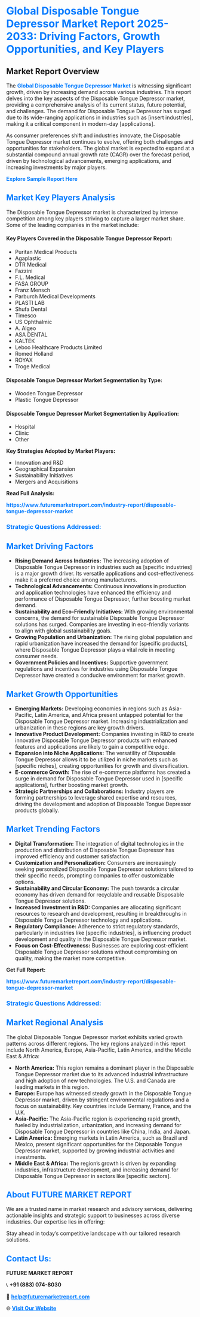 <h1 style="color: #007BFF;">Global Disposable Tongue Depressor Market Report 2025-2033: Driving Factors, Growth Opportunities, and Key Players</h1>

<section id="overview">
<h2>Market Report Overview</h2>
<p>The <a href="https://www.futuremarketreport.com/industry-report/disposable-tongue-depressor-market" style="color: #007BFF; text-decoration: none;"><strong>Global Disposable Tongue Depressor Market</strong></a> is witnessing significant growth, driven by increasing demand across various industries. This report delves into the key aspects of the Disposable Tongue Depressor market, providing a comprehensive analysis of its current status, future potential, and challenges. The demand for Disposable Tongue Depressor has surged due to its wide-ranging applications in industries such as [insert industries], making it a critical component in modern-day [applications].</p>
<p>As consumer preferences shift and industries innovate, the Disposable Tongue Depressor market continues to evolve, offering both challenges and opportunities for stakeholders. The global market is expected to expand at a substantial compound annual growth rate (CAGR) over the forecast period, driven by technological advancements, emerging applications, and increasing investments by major players.</p>
</section>

<section id="overview">
<p><a href="https://www.futuremarketreport.com/request-sample/reportId=26144" style="color: #007BFF; text-decoration: none;"><strong>Explore Sample Report Here</strong></a></p>
</section>

<section id="key-players">
<h2 style="color: #007BFF;">Market Key Players Analysis</h2>
<p>The Disposable Tongue Depressor market is characterized by intense competition among key players striving to capture a larger market share. Some of the leading companies in the market include:</p>
<h4>Key Players Covered in the Disposable Tongue Depressor Report:</h4>
<ul><li>Puritan Medical Products</li><li>Agaplastic</li><li>DTR Medical</li><li>Fazzini</li><li>F.L. Medical</li><li>FASA GROUP</li><li>Franz Mensch</li><li>Parburch Medical Developments</li><li>PLASTI LAB</li><li>Shufa Dental</li><li>Timesco</li><li>US Ophthalmic</li><li>A. Algeo</li><li>ASA DENTAL</li><li>KALTEK</li><li>Leboo Healthcare Products Limited</li><li>Romed Holland</li><li>ROYAX</li><li>Troge Medical</li></ul>
<h4>Disposable Tongue Depressor Market Segmentation by Type:</h4>
<ul><li>Wooden Tongue Depressor</li><li>Plastic Tongue Depressor</li></ul>

<h4>Disposable Tongue Depressor Market Segmentation by Application:</h4>
<ul><li>Hospital</li><li>Clinic</li><li>Other</li></ul>
<p><strong>Key Strategies Adopted by Market Players:</strong></p>
<ul>
<li>Innovation and R&D</li>
<li>Geographical Expansion</li>
<li>Sustainability Initiatives</li>
<li>Mergers and Acquisitions</li>
</ul>
</section>

<section>
<p><strong>Read Full Analysis: </strong></p><a href="https://www.futuremarketreport.com/industry-report/disposable-tongue-depressor-market" style="color: #007BFF; text-decoration: none;"><strong>https://www.futuremarketreport.com/industry-report/disposable-tongue-depressor-market</strong></a>
<h3 style="color: #007BFF;">Strategic Questions Addressed:</h3>
</section>

<section id="driving-factors">
<h2 style="color: #007BFF;">Market Driving Factors</h2>
<ul>
<li><strong>Rising Demand Across Industries:</strong> The increasing adoption of Disposable Tongue Depressor in industries such as [specific industries] is a major growth driver. Its versatile applications and cost-effectiveness make it a preferred choice among manufacturers.</li>
<li><strong>Technological Advancements:</strong> Continuous innovations in production and application technologies have enhanced the efficiency and performance of Disposable Tongue Depressor, further boosting market demand.</li>
<li><strong>Sustainability and Eco-Friendly Initiatives:</strong> With growing environmental concerns, the demand for sustainable Disposable Tongue Depressor solutions has surged. Companies are investing in eco-friendly variants to align with global sustainability goals.</li>
<li><strong>Growing Population and Urbanization:</strong> The rising global population and rapid urbanization have increased the demand for [specific products], where Disposable Tongue Depressor plays a vital role in meeting consumer needs.</li>
<li><strong>Government Policies and Incentives:</strong> Supportive government regulations and incentives for industries using Disposable Tongue Depressor have created a conducive environment for market growth.</li>
</ul>
</section>

<section id="growth-opportunities">
<h2 style="color: #007BFF;">Market Growth Opportunities</h2>
<ul>
<li><strong>Emerging Markets:</strong> Developing economies in regions such as Asia-Pacific, Latin America, and Africa present untapped potential for the Disposable Tongue Depressor market. Increasing industrialization and urbanization in these regions are key growth drivers.</li>
<li><strong>Innovative Product Development:</strong> Companies investing in R&D to create innovative Disposable Tongue Depressor products with enhanced features and applications are likely to gain a competitive edge.</li>
<li><strong>Expansion into Niche Applications:</strong> The versatility of Disposable Tongue Depressor allows it to be utilized in niche markets such as [specific niches], creating opportunities for growth and diversification.</li>
<li><strong>E-commerce Growth:</strong> The rise of e-commerce platforms has created a surge in demand for Disposable Tongue Depressor used in [specific applications], further boosting market growth.</li>
<li><strong>Strategic Partnerships and Collaborations:</strong> Industry players are forming partnerships to leverage shared expertise and resources, driving the development and adoption of Disposable Tongue Depressor products globally.</li>
</ul>
</section>

<section id="trending-factors">
<h2 style="color: #007BFF;">Market Trending Factors</h2>
<ul>
<li><strong>Digital Transformation:</strong> The integration of digital technologies in the production and distribution of Disposable Tongue Depressor has improved efficiency and customer satisfaction.</li>
<li><strong>Customization and Personalization:</strong> Consumers are increasingly seeking personalized Disposable Tongue Depressor solutions tailored to their specific needs, prompting companies to offer customizable options.</li>
<li><strong>Sustainability and Circular Economy:</strong> The push towards a circular economy has driven demand for recyclable and reusable Disposable Tongue Depressor solutions.</li>
<li><strong>Increased Investment in R&D:</strong> Companies are allocating significant resources to research and development, resulting in breakthroughs in Disposable Tongue Depressor technology and applications.</li>
<li><strong>Regulatory Compliance:</strong> Adherence to strict regulatory standards, particularly in industries like [specific industries], is influencing product development and quality in the Disposable Tongue Depressor market.</li>
<li><strong>Focus on Cost-Effectiveness:</strong> Businesses are exploring cost-efficient Disposable Tongue Depressor solutions without compromising on quality, making the market more competitive.</li>
</ul>
</section>

<section>
<p><strong>Get Full Report: </strong></p><a href="https://www.futuremarketreport.com/industry-report/disposable-tongue-depressor-market" style="color: #007BFF; text-decoration: none;"><strong>https://www.futuremarketreport.com/industry-report/disposable-tongue-depressor-market</strong></a>
<h3 style="color: #007BFF;">Strategic Questions Addressed:</h3>
</section>


<section id="regional-analysis">
<h2 style="color: #007BFF;">Market Regional Analysis</h2>
<p>The global Disposable Tongue Depressor market exhibits varied growth patterns across different regions. The key regions analyzed in this report include North America, Europe, Asia-Pacific, Latin America, and the Middle East & Africa:</p>
<ul>
<li><strong>North America:</strong> This region remains a dominant player in the Disposable Tongue Depressor market due to its advanced industrial infrastructure and high adoption of new technologies. The U.S. and Canada are leading markets in this region.</li>
<li><strong>Europe:</strong> Europe has witnessed steady growth in the Disposable Tongue Depressor market, driven by stringent environmental regulations and a focus on sustainability. Key countries include Germany, France, and the U.K.</li>
<li><strong>Asia-Pacific:</strong> The Asia-Pacific region is experiencing rapid growth, fueled by industrialization, urbanization, and increasing demand for Disposable Tongue Depressor in countries like China, India, and Japan.</li>
<li><strong>Latin America:</strong> Emerging markets in Latin America, such as Brazil and Mexico, present significant opportunities for the Disposable Tongue Depressor market, supported by growing industrial activities and investments.</li>
<li><strong>Middle East & Africa:</strong> The region’s growth is driven by expanding industries, infrastructure development, and increasing demand for Disposable Tongue Depressor in sectors like [specific sectors].</li>
</ul>
</section>

<footer>
<h2 style="color: #007BFF;">About FUTURE MARKET REPORT</h2>
<p>We are a trusted name in market research and advisory services, delivering actionable insights and strategic support to businesses across diverse industries. Our expertise lies in offering:</p>

<p>Stay ahead in today’s competitive landscape with our tailored research solutions.</p>

<h2 style="color: #007BFF;">Contact Us:</h2>
<p><strong>FUTURE MARKET REPORT</strong></p>
<p>📞 <strong>+91 (883) 074-8030</strong></p>
<p>📧 <strong><a href="mailto:help@futuremarketreport.com" style="color: #007BFF;">help@futuremarketreport.com</a></strong></p>
<p>🌐 <strong><a href="https://www.futuremarketreport.com/" style="color: #007BFF;">Visit Our Website</a></strong></p>
</footer>